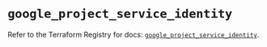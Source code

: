 # `google_project_service_identity`

Refer to the Terraform Registry for docs: [`google_project_service_identity`](https://registry.terraform.io/providers/hashicorp/google-beta/5.36.0/docs/resources/google_project_service_identity).
